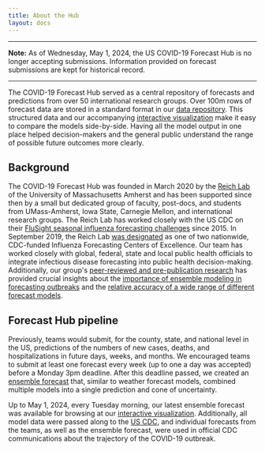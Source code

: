 ```yaml
---
title: About the Hub
layout: docs
---
```


***
<strong>Note:</strong> As of Wednesday, May 1, 2024, the US COVID-19 Forecast Hub is no longer accepting submissions. Information provided on forecast submissions are kept for historical record.  
***

The COVID-19 Forecast Hub served as a central repository of forecasts and predictions from over 50 international research groups. Over 100m rows of forecast data are stored in a standard format in our <a href="https://zoltardata.com/project/44" target="_blank">data repository</a>. This structured data and our accompanying <a href="https://viz.covid19forecasthub.org/" target="_blank">interactive visualization</a> make it easy to compare the models side-by-side. Having all the model output in one place helped decision-makers and the general public understand the range of possible future outcomes more clearly.  

## Background
The COVID-19 Forecast Hub was founded in March 2020 by the <a href="https://reichlab.io/" target="_blank">Reich Lab</a> of the University of Massachusetts Amherst and has been supported since then by a small but dedicated group of faculty, post-docs, and students from UMass-Amherst, Iowa State, Carnegie Mellon, and international research groups. The Reich Lab has worked closely with the US CDC on their <a href="https://www.cdc.gov/flu/weekly/flusight/index.html" target="_blank">FluSight seasonal influenza forecasting challenges</a> since 2015. In September 2019, the Reich Lab <a href="https://www.umass.edu/newsoffice/article/cdc-designates-umass-amherst-flu" target="_blank">was designated</a> as one of two nationwide, CDC-funded Influenza Forecasting Centers of Excellence.  Our team has worked closely with global, federal, state and local public health officials to integrate infectious disease forecasting into public health decision-making. Additionally, our group's [peer-reviewed and pre-publication research](./research/) has provided crucial insights about the <a href="https://journals.plos.org/ploscompbiol/article?id=10.1371/journal.pcbi.1007486" target="_blank">importance of ensemble modeling in forecasting outbreaks</a> and the <a href="https://www.pnas.org/content/116/8/3146" target="_blank">relative accuracy of a wide range of different forecast models</a>.

## Forecast Hub pipeline
Previously, teams would submit, for the county, state, and national level in the US, predictions of the numbers of new cases, deaths, and hospitalizations in future days, weeks, and months. We encouraged teams to submit at least one forecast every week (up to one a day was accepted) before a Monday 3pm deadline. After this deadline passed, we created an [ensemble forecast](./ensemble/) that, similar to weather forecast models, combined multiple models into a single prediction and cone of uncertainty. 

Up to May 1, 2024, every Tuesday morning, our latest ensemble forecast was available for browsing at our <a href="https://viz.covid19forecasthub.org/" target="_blank">interactive visualization</a>.
Additionally, all model data were passed along to the <a href="https://www.cdc.gov/coronavirus/2019-ncov/science/forecasting/forecasting-math-modeling.html" target="_blank">US CDC</a>, and individual forecasts from the teams, as well as the ensemble forecast, were used in official CDC communications about the trajectory of the COVID-19 outbreak.  
